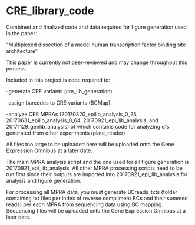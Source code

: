 # CRE_library_code
Combined and finalized code and data required for figure generation used in the paper:

"Multiplexed dissection of a model human transcription factor binding site architecture"

This paper is currently not peer-reviewed and may change throughout this process.

Included in this project is code required to:

-generate CRE variants (cre_lib_generation)

-assign barcodes to CRE variants (BCMap)

-analyze CRE MPRAs (20170320_epilib_analysis_0_25, 20170631_epilib_analysis_0_64, 20170921_epi_lib_analysis, and 20171129_genlib_analysis) of which contains code for analyzing dfs generated from other experiments (plate_reader)

All files too large to be uploaded here will be uploaded onto the Gene Expression Omnibus at a later date.

The main MPRA analysis script and the one used for all figure generation is 20170921_epi_lib_analysis. All other MPRA processing scripts need to be run first since their outputs are imported into 20170921_epi_lib_analysis for analysis and figure generation.

For processing all MPRA data, you must generate BCreads_txts (folder containing txt files per index of reverse compliment BCs and their summed reads) per each MPRA from sequencing data using BC mapping. Sequencing files will be uploaded onto the Gene Expression Omnibus at a later date.

